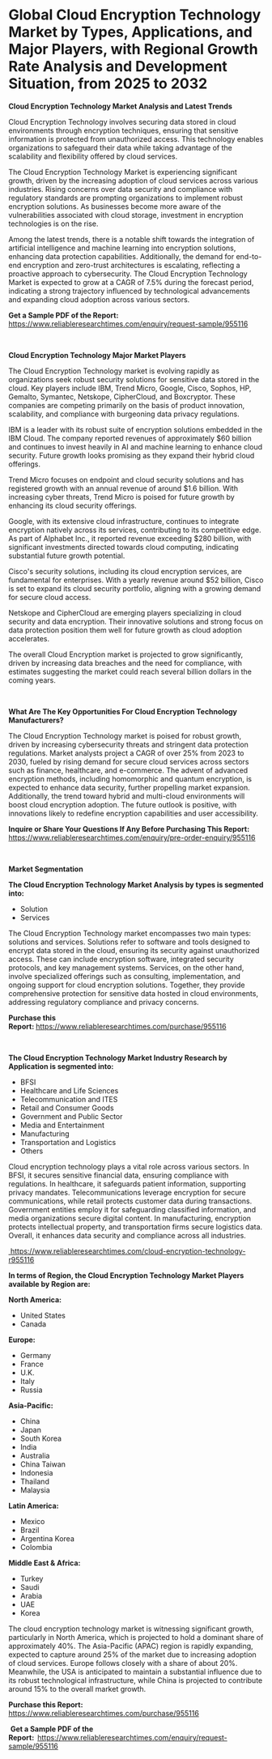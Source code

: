 <p><h1>Global Cloud Encryption Technology Market by Types, Applications, and Major Players, with Regional Growth Rate Analysis and Development Situation, from 2025 to 2032</h1></p><p><strong>Cloud Encryption Technology Market Analysis and Latest Trends</strong></p>
<p><p>Cloud Encryption Technology involves securing data stored in cloud environments through encryption techniques, ensuring that sensitive information is protected from unauthorized access. This technology enables organizations to safeguard their data while taking advantage of the scalability and flexibility offered by cloud services. </p><p>The Cloud Encryption Technology Market is experiencing significant growth, driven by the increasing adoption of cloud services across various industries. Rising concerns over data security and compliance with regulatory standards are prompting organizations to implement robust encryption solutions. As businesses become more aware of the vulnerabilities associated with cloud storage, investment in encryption technologies is on the rise.</p><p>Among the latest trends, there is a notable shift towards the integration of artificial intelligence and machine learning into encryption solutions, enhancing data protection capabilities. Additionally, the demand for end-to-end encryption and zero-trust architectures is escalating, reflecting a proactive approach to cybersecurity. The Cloud Encryption Technology Market is expected to grow at a CAGR of 7.5% during the forecast period, indicating a strong trajectory influenced by technological advancements and expanding cloud adoption across various sectors.</p></p>
<p><strong>Get a Sample PDF of the Report:&nbsp;</strong> <a href="https://www.reliableresearchtimes.com/enquiry/request-sample/955116?utm_campaign=3354&utm_medium=2&utm_source=Github&utm_content=ia&utm_term=18042025&utm_id=cloud-encryption-technology">https://www.reliableresearchtimes.com/enquiry/request-sample/955116</a></p>
<p>&nbsp;</p>
<p><strong>Cloud Encryption Technology Major Market Players</strong></p>
<p><p>The Cloud Encryption Technology market is evolving rapidly as organizations seek robust security solutions for sensitive data stored in the cloud. Key players include IBM, Trend Micro, Google, Cisco, Sophos, HP, Gemalto, Symantec, Netskope, CipherCloud, and Boxcryptor. These companies are competing primarily on the basis of product innovation, scalability, and compliance with burgeoning data privacy regulations. </p><p>IBM is a leader with its robust suite of encryption solutions embedded in the IBM Cloud. The company reported revenues of approximately $60 billion and continues to invest heavily in AI and machine learning to enhance cloud security. Future growth looks promising as they expand their hybrid cloud offerings.</p><p>Trend Micro focuses on endpoint and cloud security solutions and has registered growth with an annual revenue of around $1.6 billion. With increasing cyber threats, Trend Micro is poised for future growth by enhancing its cloud security offerings.</p><p>Google, with its extensive cloud infrastructure, continues to integrate encryption natively across its services, contributing to its competitive edge. As part of Alphabet Inc., it reported revenue exceeding $280 billion, with significant investments directed towards cloud computing, indicating substantial future growth potential.</p><p>Cisco's security solutions, including its cloud encryption services, are fundamental for enterprises. With a yearly revenue around $52 billion, Cisco is set to expand its cloud security portfolio, aligning with a growing demand for secure cloud access.</p><p>Netskope and CipherCloud are emerging players specializing in cloud security and data encryption. Their innovative solutions and strong focus on data protection position them well for future growth as cloud adoption accelerates.</p><p>The overall Cloud Encryption market is projected to grow significantly, driven by increasing data breaches and the need for compliance, with estimates suggesting the market could reach several billion dollars in the coming years.</p></p>
<p>&nbsp;</p>
<p><strong>What Are The Key Opportunities For Cloud Encryption Technology Manufacturers?</strong></p>
<p><p>The Cloud Encryption Technology market is poised for robust growth, driven by increasing cybersecurity threats and stringent data protection regulations. Market analysts project a CAGR of over 25% from 2023 to 2030, fueled by rising demand for secure cloud services across sectors such as finance, healthcare, and e-commerce. The advent of advanced encryption methods, including homomorphic and quantum encryption, is expected to enhance data security, further propelling market expansion. Additionally, the trend toward hybrid and multi-cloud environments will boost cloud encryption adoption. The future outlook is positive, with innovations likely to redefine encryption capabilities and user accessibility.</p></p>
<p><strong>Inquire or Share Your Questions If Any Before Purchasing This Report:</strong> <a href="https://www.reliableresearchtimes.com/enquiry/pre-order-enquiry/955116?utm_campaign=3354&utm_medium=2&utm_source=Github&utm_content=ia&utm_term=18042025&utm_id=cloud-encryption-technology">https://www.reliableresearchtimes.com/enquiry/pre-order-enquiry/955116</a></p>
<p>&nbsp;</p>
<p><strong>Market Segmentation</strong></p>
<p><strong>The Cloud Encryption Technology Market Analysis by types is segmented into:</strong></p>
<p><ul><li>Solution</li><li>Services</li></ul></p>
<p><p>The Cloud Encryption Technology market encompasses two main types: solutions and services. Solutions refer to software and tools designed to encrypt data stored in the cloud, ensuring its security against unauthorized access. These can include encryption software, integrated security protocols, and key management systems. Services, on the other hand, involve specialized offerings such as consulting, implementation, and ongoing support for cloud encryption solutions. Together, they provide comprehensive protection for sensitive data hosted in cloud environments, addressing regulatory compliance and privacy concerns.</p></p>
<p><strong>Purchase this Report:&nbsp;</strong><a href="https://www.reliableresearchtimes.com/purchase/955116?utm_campaign=3354&utm_medium=2&utm_source=Github&utm_content=ia&utm_term=18042025&utm_id=cloud-encryption-technology">https://www.reliableresearchtimes.com/purchase/955116</a></p>
<p>&nbsp;</p>
<p><strong>The Cloud Encryption Technology Market Industry Research by Application is segmented into:</strong></p>
<p><ul><li>BFSI</li><li>Healthcare and Life Sciences</li><li>Telecommunication and ITES</li><li>Retail and Consumer Goods</li><li>Government and Public Sector</li><li>Media and Entertainment</li><li>Manufacturing</li><li>Transportation and Logistics</li><li>Others</li></ul></p>
<p><p>Cloud encryption technology plays a vital role across various sectors. In BFSI, it secures sensitive financial data, ensuring compliance with regulations. In healthcare, it safeguards patient information, supporting privacy mandates. Telecommunications leverage encryption for secure communications, while retail protects customer data during transactions. Government entities employ it for safeguarding classified information, and media organizations secure digital content. In manufacturing, encryption protects intellectual property, and transportation firms secure logistics data. Overall, it enhances data security and compliance across all industries.</p></p>
<p><a href="https://www.reliableresearchtimes.com/cloud-encryption-technology-r955116?utm_campaign=3354&utm_medium=2&utm_source=Github&utm_content=ia&utm_term=18042025&utm_id=cloud-encryption-technology">&nbsp;https://www.reliableresearchtimes.com/cloud-encryption-technology-r955116</a></p>
<p><strong>In terms of Region, the Cloud Encryption Technology Market Players available by Region are:</strong></p>
<p>
    <p> <strong> North America: </strong>
        <ul>
            <li>United States</li>
            <li>Canada</li>
        </ul>
        </p> 
    <p> <strong> Europe: </strong>
        <ul>
            <li>Germany</li>
            <li>France</li>
            <li>U.K.</li>
            <li>Italy</li>
            <li>Russia</li>
        </ul>
        </p> 
    <p> <strong> Asia-Pacific: </strong>
        <ul>
            <li>China</li>
            <li>Japan</li>
            <li>South Korea</li>
            <li>India</li>
            <li>Australia</li>
            <li>China Taiwan</li>
            <li>Indonesia</li>
            <li>Thailand</li>
            <li>Malaysia</li>
        </ul>
        </p> 
    <p> <strong> Latin America: </strong>
        <ul>
            <li>Mexico</li>
            <li>Brazil</li>
            <li>Argentina Korea</li>
            <li>Colombia</li>
        </ul>
        </p> 
    <p> <strong> Middle East & Africa: </strong>
        <ul>
            <li>Turkey</li>
            <li>Saudi</li>
            <li>Arabia</li>
            <li>UAE</li>
            <li>Korea</li>
        </ul>
    </p>
    </p>
<p><p>The cloud encryption technology market is witnessing significant growth, particularly in North America, which is projected to hold a dominant share of approximately 40%. The Asia-Pacific (APAC) region is rapidly expanding, expected to capture around 25% of the market due to increasing adoption of cloud services. Europe follows closely with a share of about 20%. Meanwhile, the USA is anticipated to maintain a substantial influence due to its robust technological infrastructure, while China is projected to contribute around 15% to the overall market growth.</p></p>
<p><strong>Purchase this Report: </strong><a href="https://www.reliableresearchtimes.com/purchase/955116?utm_campaign=3354&utm_medium=2&utm_source=Github&utm_content=ia&utm_term=18042025&utm_id=cloud-encryption-technology">https://www.reliableresearchtimes.com/purchase/955116</a></p>
<p>&nbsp;<strong>Get a Sample PDF of the Report:&nbsp;&nbsp;</strong><a href="https://www.reliableresearchtimes.com/enquiry/request-sample/955116?utm_campaign=3354&utm_medium=2&utm_source=Github&utm_content=ia&utm_term=18042025&utm_id=cloud-encryption-technology">https://www.reliableresearchtimes.com/enquiry/request-sample/955116</a></p>
<p><strong></strong></p>
<p><p></p><p></p><p></p></p>